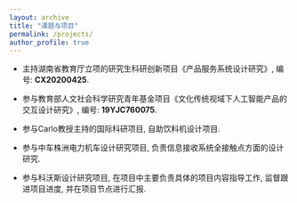 ```yaml
---
layout: archive
title: "课题与项目"
permalink: /projects/
author_profile: true
---
```



* 主持湖南省教育厅立项的研究生科研创新项目《产品服务系统设计研究》, 编号: **CX20200425**.

* 参与教育部人文社会科学研究青年基金项目《文化传统视域下人工智能产品的交互设计研究》, 编号: **19YJC760075**. 

* 参与Carlo教授主持的国际科研项目, 自助饮料机设计项目.

* 参与中车株洲电力机车设计研究项目, 负责信息接收系统全接触点方面的设计研究.

* 参与科沃斯设计研究项目, 在项目中主要负责具体的项目内容指导工作, 监督跟进项目进度, 并在项目节点进行汇报.

